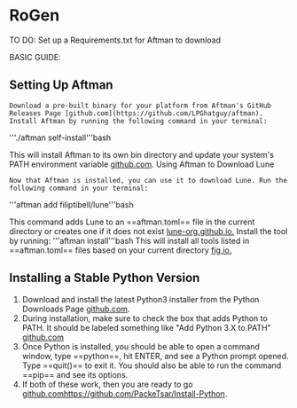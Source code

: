 # RoGen

TO DO: Set up a Requirements.txt for Aftman to download

BASIC GUIDE:

## Setting Up Aftman

    Download a pre-built binary for your platform from Aftman's GitHub Releases Page [github.com](https://github.com/LPGhatguy/aftman).
    Install Aftman by running the following command in your terminal:

'''./aftman self-install'''bash

This will install Aftman to its own bin directory and update your system's PATH environment variable [github.com](https://github.com/LPGhatguy/aftman).
Using Aftman to Download Lune

    Now that Aftman is installed, you can use it to download Lune. Run the following command in your terminal:

'''aftman add filiptibell/lune'''bash

This command adds Lune to an ==aftman.toml== file in the current directory or creates one if it does not exist [lune-org.github.io.](https://lune-org.github.io/docs/getting-started/1-installation) Install the tool by running:
'''aftman install'''bash
This will install all tools listed in ==aftman.toml== files based on your current directory [fig.io.](https://fig.io/manual/aftman/install)

## Installing a Stable Python Version

1. Download and install the latest Python3 installer from the Python Downloads Page [github.com](https://github.com/PackeTsar/Install-Python).
2. During installation, make sure to check the box that adds Python to PATH. It should be labeled something like "Add Python 3.X to PATH" [github.com](https://github.com/PackeTsar/Install-Python)
3. Once Python is installed, you should be able to open a command window, type ==python==, hit ENTER, and see a Python prompt opened. Type ==quit()== to exit it. You should also be able to run the command ==pip== and see its options.
4. If both of these work, then you are ready to go [github.com](https://github.com/PackeTsar/Install-Python)https://github.com/PackeTsar/Install-Python.
